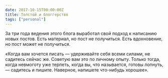 ```yaml
---
date: 2017-10-15T00:00:00Z
title: Толстой и блоггерство
tags: ["personal"]
---
```


За три года ведения этого блога выработал свой подход к написанию новых постов.
Есть материал, но пост не получиться. Есть вдохновение, но пост может не получиться.

«Когда вам хочется писать — удерживайте себя всеми силами, не садитесь сейчас
же. Советую вам это по личному опыту. Только тогда, когда невмоготу уже
терпеть, когда вы, что называется, готовы лопнуть, — садитесь и пишите.
Наверное, напишете что-нибудь хорошее».

<!-- Из дневника литератора, общественного деятеля Александра Жиркевича
«Встречи с Толстым» http://arzamas.academy/materials/1362 -->
